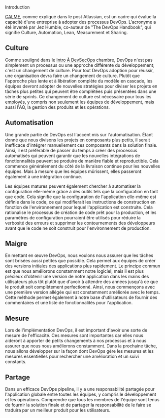 Introduction

[CALME](https://www.atlassian.com/devops/frameworks/calms-framework), comme expliqué dans le post Atlassian, est un cadre qui évalue la capacité d'une entreprise à adopter des processus DevOps. L'acronyme a été inventé par Jez Humble, co-auteur de "The DevOps Handbook", qui signifie Culture, Automation, Lean, Measurement et Sharing.

## Culture
Comme souligné dans le [Intro À DevSecOps](https://tryhackme.com/jr/introductiontodevsecops) chambre, DevOps n'est pas simplement un processus ou une approche différente du développement; c'est un changement de culture. Pour tout DevOps adoption pour réussir, une organisation devra faire un changement de culture. Plutôt que l'approche plus lente et à libération complète du modèle en cascade, les équipes devront adopter de nouvelles stratégies pour diviser les projets en tâches plus petites qui peuvent être complétées puis présentées dans une série de sprints. Ce changement de culture est nécessaire pour tous les employés, y compris non seulement les équipes de développement, mais aussi l'AQ, la gestion des produits et les opérations.

## Automatisation
Une grande partie de DevOps est l'accent mis sur l'automatisation. Étant donné que nous divisons les projets en composants plus petits, il serait inefficace d'intégrer manuellement ces composants dans la solution finale. Ainsi, il est préférable de passer du temps à créer des processus automatisés qui peuvent garantir que les nouvelles intégrations de fonctionnalités peuvent se produire de manière fiable et reproductible. Cela commence généralement du côté de la livraison continue pour les nouvelles équipes. Mais à mesure que les équipes mûrissent, elles passeront également à une intégration continue.

Les équipes matures peuvent également chercher à automatiser la configuration elle-même grâce à des outils tels que la configuration en tant que code. Cela signifie que la configuration de l'application elle-même est définie dans le code, ce qui modifierait les instructions de construction en fonction de l'environnement pour lequel l'application est construite. Cela rationalise le processus de création de code prêt pour la production, et les paramètres de configuration pourraient être utilisés pour réduire la verbosité des erreurs et supprimer les contournements des développeurs avant que le code ne soit construit pour l'environnement de production.

## Maigre
En mettant en œuvre DevOps, nous voulons nous assurer que les tâches sont brisées aussi petites que possible. Cela permet aux équipes de créer des versions initiales des applications plus rapidement. Le principe commun est que nous améliorons constamment notre logiciel, mais il est plus précieux d'obtenir une version de notre application dans les mains des utilisateurs plus tôt plutôt que d'avoir à attendre des années jusqu'à ce que le produit soit complètement perfectionné. Ainsi, nous commençons avec une première version allégée qui est constamment améliorée avec le temps. Cette méthode permet également à notre base d'utilisateurs de fournir des commentaires et une liste de fonctionnalités pour l'application.

## Mesure

Lors de l'implémentation DevOps, il est important d'avoir une sorte de mesure de l'efficacité. Ces mesures sont importantes car elles nous aideront à apporter de petits changements à nos processus et à nous assurer que nous nous améliorons constamment. Dans la prochaine tâche, nous allons développer sur la façon dont DevOps gère les mesures et les mesures essentielles pour rechercher une amélioration et un suivi constants.

## Partage
Dans un efficace DevOps pipeline, il y a une responsabilité partagée pour l'application globale entre toutes les équipes, y compris le développement et les opérations. Comprendre que tous les membres de l'équipe sont tenus de fournir la solution finale et de partager la responsabilité de le faire se traduira par un meilleur produit pour les utilisateurs.
